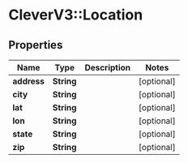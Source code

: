 # CleverV3::Location

## Properties
Name | Type | Description | Notes
------------ | ------------- | ------------- | -------------
**address** | **String** |  | [optional] 
**city** | **String** |  | [optional] 
**lat** | **String** |  | [optional] 
**lon** | **String** |  | [optional] 
**state** | **String** |  | [optional] 
**zip** | **String** |  | [optional] 

